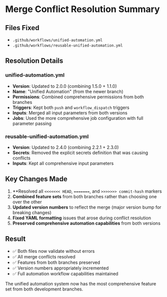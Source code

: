# Merge Conflict Resolution Summary

## Files Fixed
- `.github/workflows/unified-automation.yml`
- `.github/workflows/reusable-unified-automation.yml`

## Resolution Details

### unified-automation.yml
- **Version**: Updated to 2.0.0 (combining 1.5.0 + 1.1.0)
- **Name**: "Unified Automation" (from the newer branch)
- **Permissions**: Combined comprehensive permissions from both branches
- **Triggers**: Kept both `push` and `workflow_dispatch` triggers
- **Inputs**: Merged all input parameters from both versions
- **Jobs**: Used the more comprehensive job configuration with full parameter passing

### reusable-unified-automation.yml  
- **Version**: Updated to 2.4.0 (combining 2.2.1 + 2.3.0)
- **Secrets**: Removed the explicit secrets definition that was causing conflicts
- **Inputs**: Kept all comprehensive input parameters

## Key Changes Made
1. **Resolved all `<<<<<<< HEAD`, `=======`, and `>>>>>>> commit-hash` markers
2. **Combined feature sets** from both branches rather than choosing one over the other
3. **Updated version numbers** to reflect the merge (major version bump for breaking changes)
4. **Fixed YAML formatting** issues that arose during conflict resolution
5. **Preserved comprehensive automation capabilities** from both versions

## Result
- ✅ Both files now validate without errors
- ✅ All merge conflicts resolved
- ✅ Features from both branches preserved
- ✅ Version numbers appropriately incremented
- ✅ Full automation workflow capabilities maintained

The unified automation system now has the most comprehensive feature set from both development branches.
